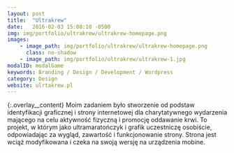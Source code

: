 ```yaml
---
layout: post
title:  "Ultrakrew"
date:   2016-02-03 15:08:10 -0500
img: img/portfolio/ultrakrew/ultrakrew-homepage.png
images: 
    - image_path: img/portfolio/ultrakrew/ultrakrew-homepage.png
      class: no-shadow
    - image_path: img/portfolio/ultrakrew/ultrakrew-1.jpg
modalID: modalGame
keywords: Branding / Design / Development / Wordpress
category: Design
website: ulrtakrew.pl
---
```

{:.overlay__content}
Moim zadaniem było stworzenie od podstaw identyfikacji graficznej i strony internetowej dla charytatywnego wydarzenia mającego na celu aktywność fizyczną i promocję oddawanie krwi. To projekt, w którym jako ultramaratończyk i grafik uczestniczę osobiście, odpowiadając za wygląd, zawartość i funkcjonowanie strony. Strona jest wciąż modyfikowana i  czeka na swoją wersję na urządzenia mobine.
